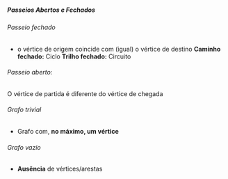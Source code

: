 ##### Passeios Abertos e Fechados
###### Passeio fechado
- o vértice de origem coincide com (igual) o vértice de destino
**Caminho fechado:** Ciclo
**Trilho fechado:** Circuito

###### Passeio aberto:
O vértice de partida é diferente do vértice de chegada

###### Grafo trivial
- Grafo com, **no máximo, um vértice**
###### Grafo vazio
- **Ausência** de vértices/arestas